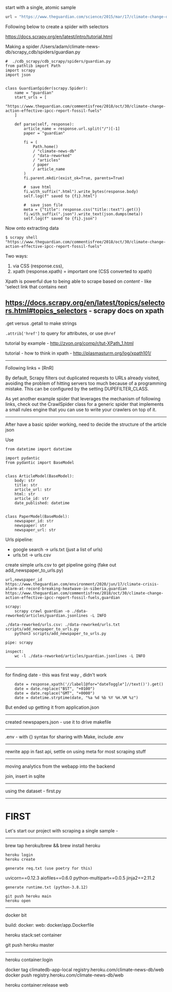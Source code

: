 start with a single, atomic sample

```python
url = "https://www.theguardian.com/science/2015/mar/17/climate-change-demands-immense-economic-changes"
```

Following below to create a spider with selectors

https://docs.scrapy.org/en/latest/intro/tutorial.html


Making a spider
/Users/adam/climate-news-db/scrapy_cdb/spiders/guardian.py

```
#  ./cdb_scrapy/cdb_scrapy/spiders/guardian.py
from pathlib import Path
import scrapy
import json


class GuardianSpider(scrapy.Spider):
    name = "guardian"
    start_urls = [
        "https://www.theguardian.com/commentisfree/2018/oct/30/climate-change-action-effective-ipcc-report-fossil-fuels"
    ]

    def parse(self, response):
        article_name = response.url.split("/")[-1]
        paper = "guardian"

        fi = (
            Path.home()
            / "climate-news-db"
            / "data-reworked"
            / "articles"
            / paper
            / article_name
        )
        fi.parent.mkdir(exist_ok=True, parents=True)

        #  save html
        fi.with_suffix(".html").write_bytes(response.body)
        self.log(f" saved to {fi}.html")

        #  save json file
        meta = {"title": response.css("title::text").get()}
        fi.with_suffix(".json").write_text(json.dumps(meta))
        self.log(f" saved to {fi}.json")
```

Now onto extracting data

```
$ scrapy shell "https://www.theguardian.com/commentisfree/2018/oct/30/climate-change-action-effective-ipcc-report-fossil-fuels"
```

Two ways:
1. via CSS (response.css),
2. xpath (response.xpath) = important one (CSS converted to xpath)

Xpath is powerful due to being able to scrape based on *content* - like 'select link that contains next

## https://docs.scrapy.org/en/latest/topics/selectors.html#topics_selectors - scrapy docs on xpath

.get versus .getall to make strings

`.attrib['href']` to query for attributes, or use `@href`

tutorial by example - http://zvon.org/comp/r/tut-XPath_1.html

tutorial - how to think in xpath - http://plasmasturm.org/log/xpath101/

---

Following links = [RnR]

By default, Scrapy filters out duplicated requests to URLs already visited, avoiding the problem of hitting servers too much because of a programming mistake. This can be configured by the setting DUPEFILTER_CLASS.

As yet another example spider that leverages the mechanism of following links, check out the CrawlSpider class for a generic spider that implements a small rules engine that you can use to write your crawlers on top of it.

---

After have a basic spider working, need to decide the structure of the article json

Use 

```
from datetime import datetime

import pydantic
from pydantic import BaseModel


class ArticleModel(BaseModel):
    body: str
    title: str
    article_url: str
    html: str
    article_id: str
    date_published: datetime


class PaperModel(BaseModel):
    newspaper_id: str
    newspaper: str
    newspaper_url: str

```

Urls pipeline:

- google search -> urls.txt (just a list of urls)
- urls.txt -> urls.csv

create simple urls.csv to get pipeline going (fake out add_newspaper_to_urls.py)

```
url,newspaper_id
https://www.theguardian.com/environment/2020/jun/17/climate-crisis-alarm-at-record-breaking-heatwave-in-siberia,guardian
https://www.theguardian.com/commentisfree/2018/oct/30/climate-change-action-effective-ipcc-report-fossil-fuels,guardian
```


```
scrapy:
	scrapy crawl guardian -o ./data-reworked/articles/guardian.jsonlines -L INFO

./data-reworked/urls.csv: ./data-reworked/urls.txt scripts/add_newspaper_to_urls.py
	python3 scripts/add_newspaper_to_urls.py

pipe: scrapy

inspect:
	wc -l ./data-reworked/articles/guardian.jsonlines -L INFO


```

---

for finding date - this was first way , didn't work

        date = response.xpath('//label[@for="dateToggle"]//text()').get()
        date = date.replace("BST", "+0100")
        date = date.replace("GMT", "+0000")
        date = datetime.strptime(date, "%a %d %b %Y %H.%M %z")

But ended up getting it from application.json

---

created newspapers.json - use it to drive makefile

---

.env - with {} syntax for sharing with Make, include .env

---

rewrite app in fast api, settle on using meta for most scraping stuff

---

moving analytics from the webapp into the backend

join, insert in sqlite

---

using the dataset - first.py

---

# FIRST



Let's start our project with scraping a single sample - 

---

brew tap heroku/brew && brew install heroku

```
heroku login
heroku create

generate req.txt (use poetry for this)
```
uvicorn==0.12.3
aiofiles==0.6.0
python-multipart==0.0.5
jinja2==2.11.2

```
generate runtime.txt (python-3.8.12)

git push heroku main
heroku open
```

---
docker bit

build:
  docker:
    web: docker/app.Dockerfile

heroku stack:set container

git push heroku master

---

heroku container:login

docker tag climatedb-app-local registry.heroku.com/climate-news-db/web
docker push registry.heroku.com/climate-news-db/web

heroku container:release web

